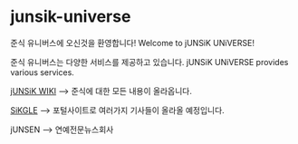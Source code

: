 # junsik-universe
준식 유니버스에 오신것을 환영합니다!
Welcome to jUNSiK UNiVERSE!

준식 유니버스는 다양한 서비스를 제공하고 있습니다.
jUNSiK UNiVERSE provides various services.

[jUNSiK WIKI](http://junsik-universe.com/jUNSiKWiKi.html) --> 준식에 대한 모든 내용이 올라옵니다. 

[SiKGLE](http://junsik-universe.com/SiKGLE.html) --> 포털사이트로 여러가지 기사들이 올라올 예정입니다.

jUNSEN --> 연예전문뉴스회사
